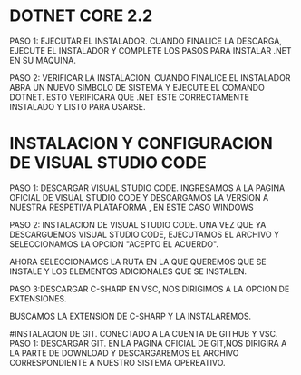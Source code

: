 # DOTNET CORE 2.2
 PASO 1: EJECUTAR EL INSTALADOR. CUANDO FINALICE LA DESCARGA, EJECUTE EL INSTALADOR Y COMPLETE LOS PASOS PARA INSTALAR .NET EN SU MAQUINA.


PASO 2: VERIFICAR LA INSTALACION, CUANDO FINALICE EL INSTALADOR ABRA UN NUEVO SIMBOLO DE SISTEMA Y EJECUTE EL COMANDO DOTNET.
ESTO VERIFICARA QUE .NET ESTE CORRECTAMENTE INSTALADO Y LISTO PARA USARSE.

# INSTALACION Y CONFIGURACION DE VISUAL STUDIO CODE
PASO 1: DESCARGAR VISUAL STUDIO CODE. INGRESAMOS A LA PAGINA OFICIAL DE VISUAL STUDIO CODE Y DESCARGAMOS LA VERSION  A NUESTRA RESPETIVA PLATAFORMA , EN ESTE CASO WINDOWS

PASO 2: INSTALACION DE VISUAL STUDIO CODE. UNA VEZ QUE YA DESCARGUEMOS VISUAL STUDIO CODE, EJECUTAMOS EL ARCHIVO Y SELECCIONAMOS LA OPCION "ACEPTO EL ACUERDO".

AHORA SELECCIONAMOS LA RUTA EN LA QUE QUEREMOS QUE SE INSTALE Y LOS ELEMENTOS ADICIONALES QUE SE INSTALEN.


PASO 3:DESCARGAR C-SHARP  EN VSC, NOS DIRIGIMOS A LA OPCION DE EXTENSIONES.

BUSCAMOS LA EXTENSION DE C-SHARP Y LA INSTALAREMOS.

#INSTALACION DE GIT. CONECTADO A LA CUENTA DE GITHUB Y VSC.
PASO 1: DESCARGAR GIT.
EN LA PAGINA OFICIAL DE GIT,NOS DIRIGIRA A LA PARTE DE DOWNLOAD Y DESCARGAREMOS EL ARCHIVO CORRESPONDIENTE A NUESTRO SISTEMA OPEREATIVO.

